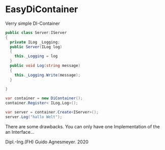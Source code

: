 # EasyDiContainer
Verry simple DI-Container

```c#
public class Server:IServer
{
  private ILog _Logging;
  public Server(ILog log)
  {
    this._Logging = log
  }
  public void Log(string message)
  {
    this._Logging.Write(message);
  }
  
}

var container = new DiContainer();
container.Register< ILog,Log>();

var server = container.Create<IServer>();
server.Log("hallo Welt");
```

There are some drawbacks. You can only have one Implementation of the an Interface...

Dipl.-Ing.(FH) Guido Agnesmeyer. 2020
